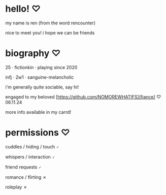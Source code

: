 # hello! ♡

my name is ren (from the word rencounter)

nice to meet you! i hope we can be friends

# biography ♡

25 · fictionkin · playing since 2020

infj · 2w1 · sanguine-melancholic

i'm generally quite sociable, say hi!

engaged to my beloved [https://github.com/NOMOREWHATIFS](fiance) ♡ 06.11.24

more info available in my carrd!

# permissions ♡

cuddles / hiding / touch 🗸

whispers / interaction 🗸

friend requests 🗸

romance / flirting ✗

roleplay ✗
